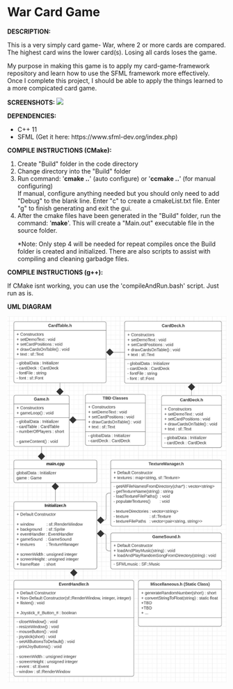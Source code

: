 <h1>War Card Game</h1>

<b>DESCRIPTION:</b>
<p>This is a very simply card game- War, where 2 or more cards are compared. The highest card wins
   the lower card(s). Losing all cards loses the game.</p>
<p>My purpose in making this game is to apply my card-game-framework repository and learn how to
   use the SFML framework more effectively. Once I complete this project, I should be able to apply
   the things learned to a more compicated card game.</p>

<b>SCREENSHOTS:</b>
<image src="Images/Screenshot.png"></image>

<b>DEPENDENCIES:</b>
<ul><li>C++ 11</li>
    <li>SFML (Get it here: https://www.sfml-dev.org/index.php)</li></ul>

<b>COMPILE INSTRUCTIONS (CMake):</b>
<ol><li>Create "Build" folder in the code directory</li>
    <li>Change directory into the "Build" folder</li>
    <li>Run command: '<b>cmake ..</b>' (auto configure) or '<b>ccmake ..</b>' (for manual configuring)<br> 
    	If manual, configure anything needed but you should only need to add "Debug" to the blank line.
        Enter "c" to create a cmakeList.txt file. Enter "g" to finish generating and exit the gui.</li>
    <li>After the cmake files have been generated in the "Build" folder, run the command: '<b>make</b>'. 
        This will create a "Main.out" executable file in the source folder.</li>
    <p>*Note: Only step 4 will be needed for repeat compiles once the Build folder is created and 
        initialized. There are also scripts to assist with compiling and cleaning garbadge files.</p></ol>

<b>COMPILE INSTRUCTIONS (g++):</b>
    <p>If CMake isnt working, you can use the 'compileAndRun.bash' script. Just run as is.</p>

<b>UML DIAGRAM</b>

![](Images/UML_Diagram.png)
